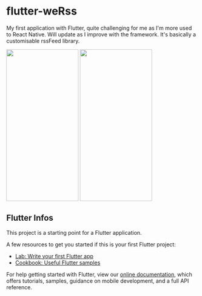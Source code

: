 
# flutter-weRss

My first application with Flutter, quite challenging for me as I'm more used to React Native. Will update as I improve with the framework.
It's basically a customisable rssFeed library.
<div>
    <img src="https://i.ibb.co/kHYqKZc/Screenshot-20191121-203240.jpg" width="190" height="400" />
    <img src="https://i.ibb.co/Rpm0TzZ/Screenshot-20191121-203246.jpg" width="190" height="400" />
</div>



## Flutter Infos

This project is a starting point for a Flutter application.

A few resources to get you started if this is your first Flutter project:

- [Lab: Write your first Flutter app](https://flutter.dev/docs/get-started/codelab)
- [Cookbook: Useful Flutter samples](https://flutter.dev/docs/cookbook)

For help getting started with Flutter, view our
[online documentation](https://flutter.dev/docs), which offers tutorials,
samples, guidance on mobile development, and a full API reference.